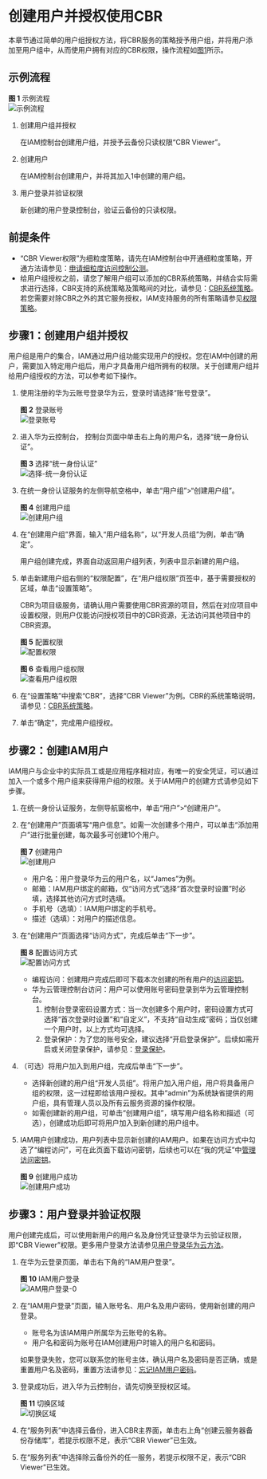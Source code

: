 # 创建用户并授权使用CBR<a name="cbr_03_0049"></a>

本章节通过简单的用户组授权方法，将CBR服务的策略授予用户组，并将用户添加至用户组中，从而使用户拥有对应的CBR权限，操作流程如[图1](#fig194521431175317)所示。

## 示例流程<a name="section3858134855017"></a>

**图 1**  示例流程<a name="fig194521431175317"></a>  
![](figures/示例流程.png "示例流程")

1.  创建用户组并授权

    在IAM控制台创建用户组，并授予云备份只读权限“CBR Viewer”。

2.  创建用户

    在IAM控制台创建用户，并将其加入1中创建的用户组。

3.  用户登录并验证权限

    新创建的用户登录控制台，验证云备份的只读权限。


## 前提条件<a name="section22085346422"></a>

-   “CBR Viewer权限”为细粒度策略，请先在IAM控制台中开通细粒度策略，开通方法请参见：[申请细粒度访问控制公测](https://support.huaweicloud.com/usermanual-iam/iam_01_019.html)。
-   给用户组授权之前，请您了解用户组可以添加的CBR系统策略，并结合实际需求进行选择，CBR支持的系统策略及策略间的对比，请参见：[CBR系统策略](https://support.huaweicloud.com/productdesc-cbr/cbr_01_0011.html)。若您需要对除CBR之外的其它服务授权，IAM支持服务的所有策略请参见[权限策略](https://support.huaweicloud.com/usermanual-permissions/zh-cn_topic_0063498930.html)。

## 步骤1：创建用户组并授权<a name="section201198451822"></a>

用户组是用户的集合，IAM通过用户组功能实现用户的授权。您在IAM中创建的用户，需要加入特定用户组后，用户才具备用户组所拥有的权限。关于创建用户组并给用户组授权的方法，可以参考如下操作。

1.  使用注册的华为云账号登录华为云，登录时请选择“账号登录”。

    **图 2**  登录账号<a name="fig12618161852113"></a>  
    ![](figures/登录账号.png "登录账号")

2.  进入华为云控制台， 控制台页面中单击右上角的用户名，选择“统一身份认证”。

    **图 3**  选择“统一身份认证”<a name="fig53831452142115"></a>  
    ![](figures/选择-统一身份认证.png "选择-统一身份认证")

3.  在统一身份认证服务的左侧导航空格中，单击“用户组”\>“创建用户组”。

    **图 4**  创建用户组<a name="fig7395123714505"></a>  
    ![](figures/创建用户组.png "创建用户组")

4.  在“创建用户组”界面，输入“用户组名称”，以“开发人员组”为例，单击“确定”。

    用户组创建完成，界面自动返回用户组列表，列表中显示新建的用户组。

5.  单击新建用户组右侧的“权限配置”，在“用户组权限”页签中，基于需要授权的区域，单击“设置策略”。

    CBR为项目级服务，请确认用户需要使用CBR资源的项目，然后在对应项目中设置权限，则用户仅能访问授权项目中的CBR资源，无法访问其他项目中的CBR资源。

    **图 5**  配置权限<a name="fig14389123195118"></a>  
    ![](figures/配置权限.png "配置权限")

    **图 6**  查看用户组权限<a name="fig7917121245216"></a>  
    ![](figures/查看用户组权限.png "查看用户组权限")

6.  在“设置策略”中搜索“CBR”，选择“CBR Viewer”为例。CBR的系统策略说明，请参见：[CBR系统策略](https://support.huaweicloud.com/productdesc-cbr/cbr_01_0011.html)。
7.  单击“确定”，完成用户组授权。

## 步骤2：创建IAM用户<a name="section128411135498"></a>

IAM用户与企业中的实际员工或是应用程序相对应，有唯一的安全凭证，可以通过加入一个或多个用户组来获得用户组的权限。关于IAM用户的创建方式请参见如下步骤。

1.  在统一身份认证服务，左侧导航窗格中，单击“用户”\>“创建用户”。
2.  在“创建用户”页面填写“用户信息”。如需一次创建多个用户，可以单击“添加用户”进行批量创建，每次最多可创建10个用户。

    **图 7**  创建用户<a name="fig7348171872213"></a>  
    ![](figures/创建用户.png "创建用户")

    -   用户名：用户登录华为云的用户名，以“James”为例。
    -   邮箱：IAM用户绑定的邮箱，仅“访问方式”选择“首次登录时设置”时必填，选择其他访问方式时选填。
    -   手机号（选填）：IAM用户绑定的手机号。
    -   描述（选填）：对用户的描述信息。

3.  在“创建用户”页面选择“访问方式”，完成后单击“下一步”。

    **图 8**  配置访问方式<a name="fig1910620283227"></a>  
    ![](figures/配置访问方式.png "配置访问方式")

    -   编程访问：创建用户完成后即可下载本次创建的所有用户的[访问密钥](https://support.huaweicloud.com/usermanual-ca/zh-cn_topic_0046606340.html)。
    -   华为云管理控制台访问：用户可以使用账号密码登录到华为云管理控制台。
        1.  控制台登录密码设置方式：当一次创建多个用户时，密码设置方式可选择“首次登录时设置”和“自定义”，不支持“自动生成”密码；当仅创建一个用户时，以上方式均可选择。
        2.  登录保护：为了您的账号安全，建议选择“开启登录保护”。后续如需开启或关闭登录保护，请参见：[登录保护](https://support.huaweicloud.com/usermanual-iam/zh-cn_topic_0079477316.html)。

4.  （可选）将用户加入到用户组，完成后单击“下一步”。
    -   选择新创建的用户组“开发人员组”。将用户加入用户组，用户将具备用户组的权限，这一过程即给该用户授权。其中“admin”为系统缺省提供的用户组，具有管理人员以及所有云服务资源的操作权限。
    -   如需创建新的用户组，可单击“创建用户组”，填写用户组名称和描述（可选），创建成功后即可将用户加入到新创建的用户组中。

5.  IAM用户创建成功，用户列表中显示新创建的IAM用户。如果在访问方式中勾选了“编程访问”，可在此页面下载访问密钥，后续也可以在“我的凭证”中[管理访问密钥](https://support.huaweicloud.com/usermanual-ca/zh-cn_topic_0046606340.html)。

    **图 9**  创建用户成功<a name="fig1190113401225"></a>  
    ![](figures/创建用户成功.png "创建用户成功")


## 步骤3：用户登录并验证权限<a name="section41251045528"></a>

用户创建完成后，可以使用新用户的用户名及身份凭证登录华为云验证权限，即“CBR Viewer”权限。更多用户登录方法请参见[用户登录华为云方法](https://support.huaweicloud.com/qs-iam/iam_01_0031.html#section2)。

1.  在华为云登录页面，单击右下角的“IAM用户登录”。

    **图 10**  IAM用户登录<a name="fig9589453142217"></a>  
    ![](figures/IAM用户登录-0.png "IAM用户登录-0")

2.  在“IAM用户登录”页面，输入账号名、用户名及用户密码，使用新创建的用户登录。

    -   账号名为该IAM用户所属华为云账号的名称。
    -   用户名和密码为账号在IAM创建用户时输入的用户名和密码。

    如果登录失败，您可以联系您的账号主体，确认用户名及密码是否正确，或是重置用户名及密码，重置方法请参见：[忘记IAM用户密码](https://support.huaweicloud.com/iam_faq/iam_01_0314.html#section1)。

3.  登录成功后，进入华为云控制台，请先切换至授权区域。

    **图 11**  切换区域<a name="fig10723171715236"></a>  
    ![](figures/切换区域.png "切换区域")

4.  在“服务列表”中选择云备份，进入CBR主界面，单击右上角“创建云服务器备份存储库”，若提示权限不足，表示“CBR Viewer”已生效。
5.  在“服务列表”中选择除云备份外的任一服务，若提示权限不足，表示“CBR Viewer”已生效。

